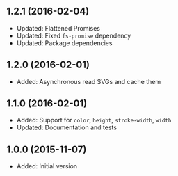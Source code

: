 ## 1.2.1 (2016-02-04)

- Updated: Flattened Promises
- Updated: Fixed `fs-promise` dependency
- Updated: Package dependencies

## 1.2.0 (2016-02-01)

- Added: Asynchronous read SVGs and cache them

## 1.1.0 (2016-02-01)

- Added: Support for `color`, `height`, `stroke-width`, `width`
- Updated: Documentation and tests

## 1.0.0 (2015-11-07)

- Added: Initial version
